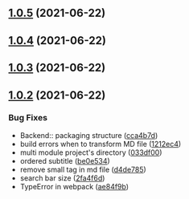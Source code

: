 ## [1.0.5](https://github.com/nowwater/algoblog/compare/v1.0.4...v1.0.5) (2021-06-22)



## [1.0.4](https://github.com/nowwater/algoblog/compare/v1.0.3...v1.0.4) (2021-06-22)



## [1.0.3](https://github.com/nowwater/algoblog/compare/v1.0.2...v1.0.3) (2021-06-22)



## [1.0.2](https://github.com/nowwater/algoblog/compare/be0e53482cd3bc74f3e190d4c586f3c50b9af471...v1.0.2) (2021-06-22)


### Bug Fixes

* Backend:: packaging structure ([cca4b7d](https://github.com/nowwater/algoblog/commit/cca4b7dcd5108303e9800d3bdcadace78f808954))
* build errors when to transform MD file ([1212ec4](https://github.com/nowwater/algoblog/commit/1212ec4d25e87b417941f5d0bf8ff3a16cb31e6f))
* multi module project's directory ([033df00](https://github.com/nowwater/algoblog/commit/033df0045db028c0f9a30cc2217310050e45d78e))
* ordered subtitle ([be0e534](https://github.com/nowwater/algoblog/commit/be0e53482cd3bc74f3e190d4c586f3c50b9af471))
* remove small tag in md file ([d4de785](https://github.com/nowwater/algoblog/commit/d4de7851f6c7a43319f05902536c89e5e660eecc))
* search bar size ([2fa4f6d](https://github.com/nowwater/algoblog/commit/2fa4f6df56fbb276568cc22cb090d50eaceaa04f))
* TypeError in webpack ([ae84f9b](https://github.com/nowwater/algoblog/commit/ae84f9be014c5b83d435767517a11f038cbdc6b5))



